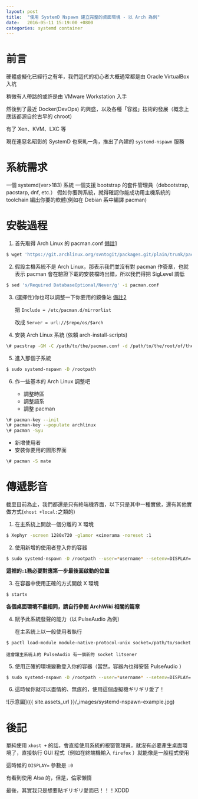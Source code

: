 ```yaml
---
layout: post
title:  "使用 SystemD Nspawn 建立完整的桌面環境 - 以 Arch 為例"
date:   2016-05-11 15:19:00 +0800
categories: systemd container
---
```


前言
====
硬體虛擬化已經行之有年，我們這代的初心者大概通常都是由 Oracle VirtualBox 入坑

稍微有人帶路的或許是由 VMware Workstation 入手

然後到了最近 Docker(DevOps) 的興盛，以及各種「容器」技術的發展（概念上應該都源自於古早的 chroot）

有了 Xen、KVM、LXC 等

現在連惡名昭彰的 SystemD 也來軋一角，推出了內建的 `systemd-nspawn` 服務

系統需求
=======

一個 systemd(ver>183) 系統
一個支援 bootstrap 的套件管理員（debootstrap, pacstarp, dnf, etc.）
假如你要跨系統，就得確認你能成功用主機系統的 toolchain 編出你要的軟體(例如在 Debian 系中編譯 pacman)

安裝過程
=======

1. 首先取得 Arch Linux 的 pacman.conf [備註1][1]

```bash
$ wget 'https://git.archlinux.org/svntogit/packages.git/plain/trunk/pacman.conf.x86_64?h=packages/pacman' -O pacman.conf
```

2. 假設主機系統不是 Arch Linux，那表示我們並沒有對 pacman 作簽章，也就表示 pacman 會在驗證下載的安裝檔時出錯，所以我們得把 SigLevel 調低

```bash
$ sed 's/Required DatabaseOptional/Never/g' -i pacman.conf
```

3. (選擇性)你也可以調整一下你要用的鏡像站 [備註2][2]

   把 `Include = /etc/pacman.d/mirrorlist` 

   改成 `Server = url://$repo/os/$arch`

4. 安裝 Arch Linux 系統
(依賴 arch-install-scripts)

```bash
\# pacstrap -GM -C /path/to/the/pacman.conf -d /path/to/the/root/of/the/vm base base-devel
```

5. 進入那個子系統

```bash
$ sudo systemd-nspawn -D /rootpath
```

6. 作一些基本的 Arch Linux 調整吧

   * 調整時區
   * 調整語系 
   * 調整 pacman

```bash
\# pacman-key --init
\# pacman-key --populate archlinux
\# pacman -Syu
```

   * 新增使用者
   * 安裝你要用的圖形界面

```bash
\# pacman -S mate
```

傳遞影音
=======

截至目前為止，我們都還是只有終端機界面，以下只是其中一種實做，還有其他實做方式(`xhost +local:`之類的)

1. 在主系統上開啟一個分離的 X 環境

```bash
$ Xephyr -screen 1280x720 -glamor +xinerama -noreset :1
```

2. 使用新增的使用者登入你的容器

```bash
$ sudo systemd-nspawn -D /rootpath --user=*username* --setenv=DISPLAY=:1
```

   **這裡的`:1`務必要對應第一步最後面啟動的位置**

3. 在容器中使用正確的方式開啟 X 環境

```bash
$ startx
```

   **各個桌面環境不盡相同，請自行參閱 ArchWiki 相關的篇章**

4. 賦予此系統發聲的能力（以 PulseAudio 為例）

    在主系統上以一般使用者執行

```bash
$ pactl load-module module-native-protocol-unix socket=/path/to/socket
```

    這會讓主系統上的 PulseAudio 有一個新的 socket litsener
 
5. 使用正確的環境變數登入你的容器（當然，容器內也得安裝 PulseAudio ）

```bash
$ sudo systemd-nspawn -D /rootpath --user=*username* --setenv=DISPLAY=:1 --bind=/socketpath --setenv=PULSE_SERVER=/socketpath
```

6. 這時候你就可以盡情的、無痕的，使用這個虛擬機ギリギリ愛了！

  ![示意圖]({{ site.assets_url }}/_images/systemd-nspawn-example.jpg)
  
後記
====

單純使用 `xhost +` 的話，會直接使用系統的視窗管理員，就沒有必要產生桌面環境了，直接執行 GUI 程式（例如在終端機輸入 `firefox` ）就能像是一般程式使用

這時候的 `DISPLAY=` 參數是 `:0`

有看到使用 Alsa 的，但是，倫家懶惰

最後，其實我只是想要貼ギリギリ愛而已！！！XDDD

[1]: https://git.archlinux.org/svntogit/packages.git/plain/trunk/pacman.conf.x86_64?h=packages/pacman "上游的原始檔"
[2]: https://git.archlinux.org/svntogit/packages.git/plain/trunk/mirrorlist?h=packages/pacman-mirrorlist "上游的原始檔"
